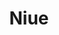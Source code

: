 ---
layout: content
data: economy
title: Niue
isHome: true
link: https://figure.nz/search/?query=pacific%20niue&ref=pfnz
---
